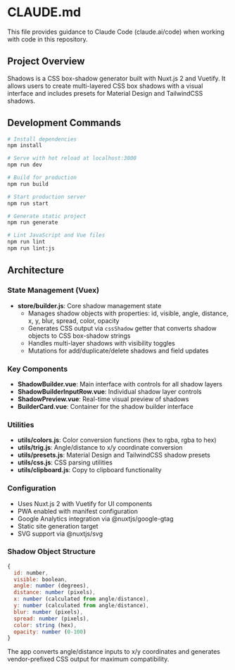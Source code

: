 # CLAUDE.md

This file provides guidance to Claude Code (claude.ai/code) when working with code in this repository.

## Project Overview

Shadows is a CSS box-shadow generator built with Nuxt.js 2 and Vuetify. It allows users to create multi-layered CSS box shadows with a visual interface and includes presets for Material Design and TailwindCSS shadows.

## Development Commands

```bash
# Install dependencies
npm install

# Serve with hot reload at localhost:3000
npm run dev

# Build for production
npm run build

# Start production server
npm run start

# Generate static project
npm run generate

# Lint JavaScript and Vue files
npm run lint
npm run lint:js
```

## Architecture

### State Management (Vuex)
- **store/builder.js**: Core shadow management state
  - Manages shadow objects with properties: id, visible, angle, distance, x, y, blur, spread, color, opacity
  - Generates CSS output via `cssShadow` getter that converts shadow objects to CSS box-shadow strings
  - Handles multi-layer shadows with visibility toggles
  - Mutations for add/duplicate/delete shadows and field updates

### Key Components
- **ShadowBuilder.vue**: Main interface with controls for all shadow layers
- **ShadowBuilderInputRow.vue**: Individual shadow layer controls
- **ShadowPreview.vue**: Real-time visual preview of shadows
- **BuilderCard.vue**: Container for the shadow builder interface

### Utilities
- **utils/colors.js**: Color conversion functions (hex to rgba, rgba to hex)
- **utils/trig.js**: Angle/distance to x/y coordinate conversion
- **utils/presets.js**: Material Design and TailwindCSS shadow presets
- **utils/css.js**: CSS parsing utilities
- **utils/clipboard.js**: Copy to clipboard functionality

### Configuration
- Uses Nuxt.js 2 with Vuetify for UI components
- PWA enabled with manifest configuration
- Google Analytics integration via @nuxtjs/google-gtag
- Static site generation target
- SVG support via @nuxtjs/svg

### Shadow Object Structure
```javascript
{
  id: number,
  visible: boolean,
  angle: number (degrees),
  distance: number (pixels),
  x: number (calculated from angle/distance),
  y: number (calculated from angle/distance),
  blur: number (pixels),
  spread: number (pixels),
  color: string (hex),
  opacity: number (0-100)
}
```

The app converts angle/distance inputs to x/y coordinates and generates vendor-prefixed CSS output for maximum compatibility.